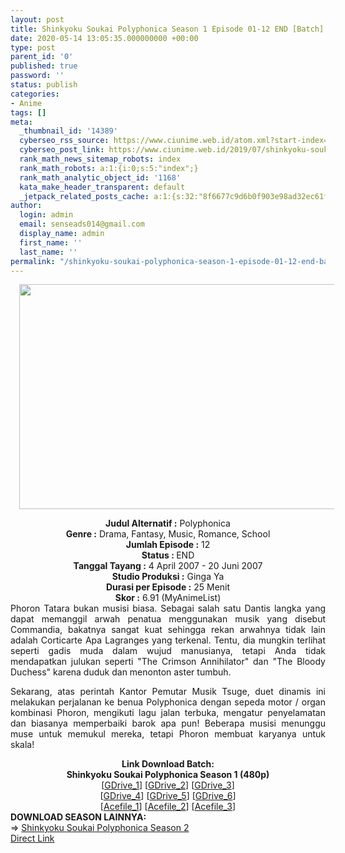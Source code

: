 ```yaml
---
layout: post
title: Shinkyoku Soukai Polyphonica Season 1 Episode 01-12 END [Batch] Subtitle Indonesia
date: 2020-05-14 13:05:35.000000000 +00:00
type: post
parent_id: '0'
published: true
password: ''
status: publish
categories:
- Anime
tags: []
meta:
  _thumbnail_id: '14389'
  cyberseo_rss_source: https://www.ciunime.web.id/atom.xml?start-index=601&max-results=150
  cyberseo_post_link: https://www.ciunime.web.id/2019/07/shinkyoku-soukai-polyphonica-season-1.html
  rank_math_news_sitemap_robots: index
  rank_math_robots: a:1:{i:0;s:5:"index";}
  rank_math_analytic_object_id: '1168'
  kata_make_header_transparent: default
  _jetpack_related_posts_cache: a:1:{s:32:"8f6677c9d6b0f903e98ad32ec61f8deb";a:2:{s:7:"expires";i:1645543146;s:7:"payload";a:0:{}}}
author:
  login: admin
  email: senseads014@gmail.com
  display_name: admin
  first_name: ''
  last_name: ''
permalink: "/shinkyoku-soukai-polyphonica-season-1-episode-01-12-end-batch-subtitle-indonesia/"
---
```

<div class="separator" style="clear: both; text-align: center;"><a href="https://1.bp.blogspot.com/-ve3VKsxLoAo/XTGcTHIZjkI/AAAAAAAAcFY/VSWvIi8wo6sAyTNBDRlGTWswtnneoo3agCLcBGAs/s1600/Shinkyoku%2BSoukai%2BPolyphonica%2BSeason%2B1.jpg" imageanchor="1" style="margin-left: 1em; margin-right: 1em;"><img border="0" data-original-height="720" data-original-width="1280" height="360" src="{{ site.baseurl }}/assets/2020/05/Shinkyoku%2BSoukai%2BPolyphonica%2BSeason%2B1.jpg" width="640" /></a></div>
<p>
<div style="text-align: center;"><b>Judul</b><b><b> Alternatif</b> :</b> Polyphonica</div>
<div style="text-align: center;"><b><b>Genre :</b></b> Drama, Fantasy, Music, Romance, School</div>
<div style="text-align: center;"><b>Jumlah Episode :</b> 12<br /><b>Status :&nbsp;</b>END<br /><b>Tanggal Tayang :</b> 4 April 2007 - 20 Juni 2007<br /><b>Studio Produksi :</b> Ginga Ya<br /><b>Durasi per Episode :</b> 25 Menit</div>
<div style="text-align: center;"><b>Skor :</b> 6.91 (MyAnimeList)</div>
<div style="text-align: center;"></div>
<div style="text-align: justify;">Phoron Tatara bukan musisi biasa. Sebagai salah satu Dantis langka yang dapat memanggil arwah penatua menggunakan musik yang disebut Commandia, bakatnya sangat kuat sehingga rekan arwahnya tidak lain adalah Corticarte Apa Lagranges yang terkenal. Tentu, dia mungkin terlihat seperti gadis muda dalam wujud manusianya, tetapi Anda tidak mendapatkan julukan seperti "The Crimson Annihilator" dan "The Bloody Duchess" karena duduk dan menonton aster tumbuh.</p>
<p>Sekarang, atas perintah Kantor Pemutar Musik Tsuge, duet dinamis ini melakukan perjalanan ke benua Polyphonica dengan sepeda motor / organ kombinasi Phoron, mengikuti lagu jalan terbuka, mengatur penyelamatan dan biasanya memperbaiki barok apa pun! Beberapa musisi menunggu muse untuk memukul mereka, tetapi Phoron membuat karyanya untuk skala!</p></div>
<div style="text-align: justify;"></div>
<div style="text-align: justify;"></div>
<div style="text-align: center;"><b>Link Download Batch:</b></div>
<div style="text-align: center;"><b>Shinkyoku Soukai Polyphonica Season 1 (480p)</b></div>
<div style="text-align: center;">[<a href="https://drive.google.com/uc?id=1pf77cIOH_lwlqTh9207j9v2Rc_xd12zN" target="_blank" rel="noopener">GDrive_1</a>] [<a href="https://drive.google.com/uc?id=1nfPGeIaBXB4dHmG9ic68ZYr6k2PRetq2" target="_blank" rel="noopener">GDrive_2</a>] [<a href="https://drive.google.com/uc?id=16hVfPJ3seZGL8dWZpf_BdMGp9anYVolQ" target="_blank" rel="noopener">GDrive_3</a>]<br />[<a href="https://drive.google.com/uc?id=1gC13Jxwy4F79eWog7jNq8brRYCEAp7-T" target="_blank" rel="noopener">GDrive_4</a>] [<a href="https://drive.google.com/uc?export=download&amp;id=116qWdT7mc3aHThps6tY-TpX4pnaL1P2V" target="_blank" rel="noopener">GDrive_5</a>] [<a href="https://drive.google.com/uc?id=16cg-eKYUhPmbA4F-C1maHB3EzT0oqZEi" target="_blank" rel="noopener">GDrive_6</a>]<br />[<a href="https://acefile.co/f/10122999/shinkyoku-soukai-polyphonica-zip" target="_blank" rel="noopener">Acefile_1</a>] [<a href="https://acefile.co/f/4368557/drivenime-shnyk-sk-plyphnc-rar" target="_blank" rel="noopener">Acefile_2</a>] [<a href="https://acefile.co/f/10959326/kusonime-shinkyouku-480p-rar" target="_blank" rel="noopener">Acefile_3</a>]
<div style="text-align: left;"></div>
<div style="text-align: left;"></div>
<div style="text-align: left;"><b>DOWNLOAD SEASON LAINNYA:</b></div>
<div style="text-align: left;"></div>
<div style="text-align: left;">=&gt;&nbsp;<a href="https://www.ciunime.web.id/2019/07/shinkyoku-soukai-polyphonica-season-2.html" target="_blank" rel="noopener">Shinkyoku Soukai Polyphonica Season 2</a></div>
<div style="text-align: left;"></div>
</div>
<link rel="stylesheet" href="https://cdnjs.cloudflare.com/ajax/libs/font-awesome/4.7.0/css/font-awesome.min.css" />
<div class="divbtn"> <a href="https://handymansurrender.com/fihup8buzv?key=94550f7ce39444073321dde3b8782f97" class="btn"><i class="fa fa-download"></i> Direct Link</a> </div>
